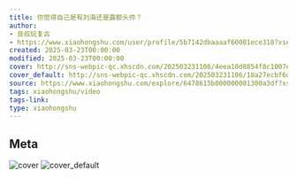 ```yaml
---
title: 你觉得自己是有刘海还是露额头帅？
author:
- 良叔玩复古
- https://www.xiaohongshu.com/user/profile/5b7142dbaaaaf60001ece318?xsec_token=undefined
created: 2025-03-23T00:00:00
modified: 2025-03-23T00:00:00
cover: http://sns-webpic-qc.xhscdn.com/202503231106/4eea10d8854f8c1007edb3cd30b33b72/110/0/01e47860a4ba16090010000000018876398ac0_0.jpg!nc_n_webp_prv_1
cover_default: http://sns-webpic-qc.xhscdn.com/202503231106/18a27ecbf6d5211013a790e7d24bc844/110/0/01e47860a4ba16090010000000018876398ac0_0.jpg!nc_n_webp_mw_1
source: https://www.xiaohongshu.com/explore/6478615b000000001300a3df?xsec_token=AB5zmxzH7nuJy_DRJPsxGwbeN6vofFeaqrodp8iYZuYxw=
tags: xiaohongshu/video
tags-link:
type: xiaohongshu
---
```


## Meta

![cover](http://sns-webpic-qc.xhscdn.com/202503231106/4eea10d8854f8c1007edb3cd30b33b72/110/0/01e47860a4ba16090010000000018876398ac0_0.jpg!nc_n_webp_prv_1)
![cover_default](http://sns-webpic-qc.xhscdn.com/202503231106/18a27ecbf6d5211013a790e7d24bc844/110/0/01e47860a4ba16090010000000018876398ac0_0.jpg!nc_n_webp_mw_1)
